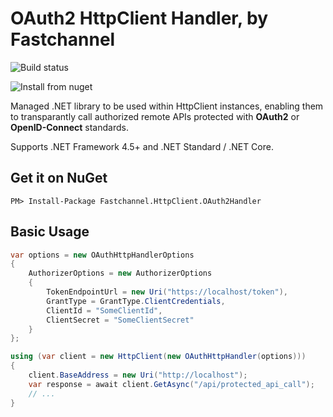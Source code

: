 # OAuth2 HttpClient Handler, by Fastchannel

![Build status](https://img.shields.io/appveyor/build/fastchannel/httpclient-oauth2handler?style=plastic)

![Install from nuget](https://img.shields.io/nuget/v/Fastchannel.HttpClient.OAuth2Handler?style=plastic)

Managed .NET library to be used within HttpClient instances,
enabling them to transparantly call authorized remote APIs protected with **OAuth2** or **OpenID-Connect** standards.

Supports .NET Framework 4.5+ and .NET Standard / .NET Core.

## Get it on NuGet

    PM> Install-Package Fastchannel.HttpClient.OAuth2Handler

## Basic Usage

```C#
var options = new OAuthHttpHandlerOptions
{
    AuthorizerOptions = new AuthorizerOptions
    {
        TokenEndpointUrl = new Uri("https://localhost/token"),
        GrantType = GrantType.ClientCredentials,
        ClientId = "SomeClientId",
        ClientSecret = "SomeClientSecret"
    }
};

using (var client = new HttpClient(new OAuthHttpHandler(options)))
{
    client.BaseAddress = new Uri("http://localhost");
    var response = await client.GetAsync("/api/protected_api_call");
    // ...
}
```
